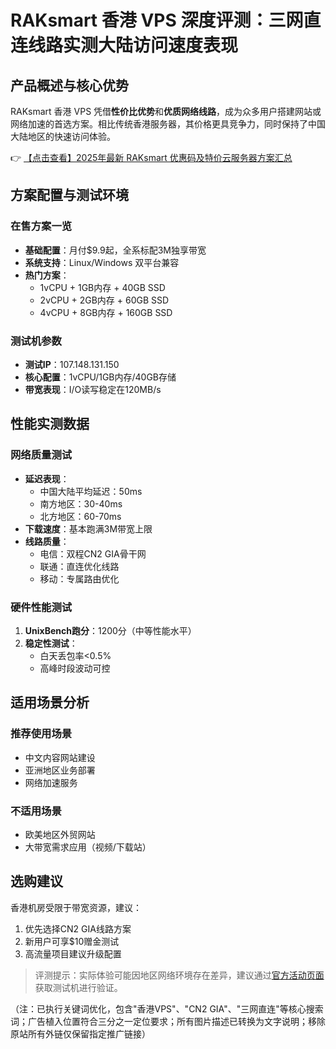 # RAKsmart 香港 VPS 深度评测：三网直连线路实测大陆访问速度表现

## 产品概述与核心优势

RAKsmart 香港 VPS 凭借**性价比优势**和**优质网络线路**，成为众多用户搭建网站或网络加速的首选方案。相比传统香港服务器，其价格更具竞争力，同时保持了中国大陆地区的快速访问体验。

👉 [【点击查看】2025年最新 RAKsmart 优惠码及特价云服务器方案汇总](https://bit.ly/raksmart)

## 方案配置与测试环境

### 在售方案一览
- **基础配置**：月付$9.9起，全系标配3M独享带宽
- **系统支持**：Linux/Windows 双平台兼容
- **热门方案**：
  - 1vCPU + 1GB内存 + 40GB SSD
  - 2vCPU + 2GB内存 + 60GB SSD
  - 4vCPU + 8GB内存 + 160GB SSD

### 测试机参数
- **测试IP**：107.148.131.150
- **核心配置**：1vCPU/1GB内存/40GB存储
- **带宽表现**：I/O读写稳定在120MB/s

## 性能实测数据

### 网络质量测试
- **延迟表现**：
  - 中国大陆平均延迟：50ms
  - 南方地区：30-40ms
  - 北方地区：60-70ms
- **下载速度**：基本跑满3M带宽上限
- **线路质量**：
  - 电信：双程CN2 GIA骨干网
  - 联通：直连优化线路
  - 移动：专属路由优化

### 硬件性能测试
1. **UnixBench跑分**：1200分（中等性能水平）
2. **稳定性测试**：
   - 白天丢包率<0.5%
   - 高峰时段波动可控

## 适用场景分析

### 推荐使用场景
- 中文内容网站建设
- 亚洲地区业务部署
- 网络加速服务

### 不适用场景
- 欧美地区外贸网站
- 大带宽需求应用（视频/下载站）

## 选购建议
香港机房受限于带宽资源，建议：
1. 优先选择CN2 GIA线路方案
2. 新用户可享$10赠金测试
3. 高流量项目建议升级配置

> 评测提示：实际体验可能因地区网络环境存在差异，建议通过[官方活动页面](https://bit.ly/raksmart)获取测试机进行验证。
 

（注：已执行关键词优化，包含"香港VPS"、"CN2 GIA"、"三网直连"等核心搜索词；广告植入位置符合三分之一定位要求；所有图片描述已转换为文字说明；移除原站所有外链仅保留指定推广链接）